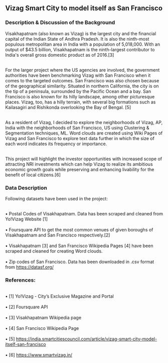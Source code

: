 <h2>Vizag Smart City to model itself as San Francisco</h2>
<h3>Description & Discussion of the Background</h3>

Visakhapatnam (also known as Vizag) is the largest city and the financial capital of the Indian State of Andhra Pradesh. It is also the ninth-most populous metropolitan area in India with a population of 5,018,000. With an output of $43.5 billion, Visakhapatnam is the ninth-largest contributor to India's overall gross domestic product as of 2016.[3]

<br>For the larger project where the US agencies are involved, the government authorities have been benchmarking Vizag with San Francisco when it comes to the targeted outcomes. San Francisco was also chosen because of the geographical similarity. Situated in northern California, the city is on the tip of a peninsula, surrounded by the Pacific Ocean and a bay. San Francisco is also known for its hilly landscape, among other picturesque places. Vizag, too, has a hilly terrain, with several big formations such as Kailasagiri and Rishikonda overlooking the Bay of Bengal. [5]</br>

<br>As a resident of Vizag, I decided to explore the neighborhoods of Vizag, AP, India with the neighborhoods of San Francisco, US using Clustering & Segmentation techniques, ML. Word clouds are created using Wiki Pages of Vizag and San Francisco to explore text data further in which the size of each word indicates its frequency or importance.</br>

<br>This project will highlight the investor opportunities with increased scope of attracting NRI investments which can help Vizag to realize its ambitious economic growth goals while preserving and enhancing livability for the benefit of local citizens.[6]</br>

<h3>Data Description</h3>

Following datasets have been used in the project:

   <br>•	Postal Codes of Visakhapatnam. Data has been scraped and cleaned from Yo!Vizag Website [1]</br>
   <br>•	Foursquare API to get the most common venues of given boroughs of Visakhapatnam and San Francisco respectively.[2]</br>
   <br>•	Visakhapatnam [3] and San Francisco Wikipedia Pages [4] have been scraped and cleaned for creating Word clouds.</br>
   <br>•	Zip codes of San Francisco. Data has been downloaded in .csv format from https://datasf.org/</br>

<h3>References:</h3>

   <br>•	[1] Yo!Vizag - City’s Exclusive Magazine and Portal</br>
   <br>•	[2] Foursquare API</br>
   <br>•	[3] Visakhapatnam Wikipedia page</br>
   <br>•	[4] San Francisco Wikipedia Page</br>
   <br>•	[5] https://india.smartcitiescouncil.com/article/vizag-smart-city-model-itself-san-francisco</br>
   <br>•	[6] https://www.smartvizag.in/</br>

